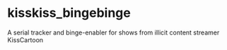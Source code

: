 # kisskiss_bingebinge
A serial tracker and binge-enabler for shows from illicit content streamer KissCartoon

